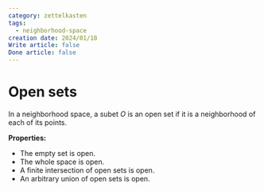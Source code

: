 ```yaml
---
category: zettelkasten
tags:
  - neighborhood-space
creation date: 2024/01/18
Write article: false
Done article: false
---
```

# Open sets

In a neighborhood space, a subet $O$ is an open set if it is a neighborhood of each of its points.

**Properties:**
- The empty set is open.
- The whole space is open.
- A finite intersection of open sets is open.
- An arbitrary union of open sets is open.
